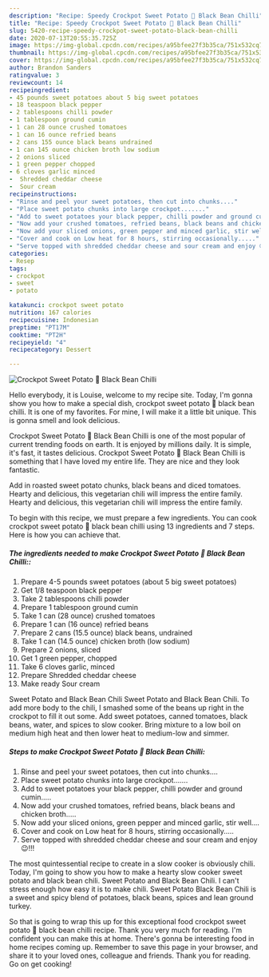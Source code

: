 ```yaml
---
description: "Recipe: Speedy Crockpot Sweet Potato 🍠 Black Bean Chilli"
title: "Recipe: Speedy Crockpot Sweet Potato 🍠 Black Bean Chilli"
slug: 5420-recipe-speedy-crockpot-sweet-potato-black-bean-chilli
date: 2020-07-13T20:55:35.725Z
image: https://img-global.cpcdn.com/recipes/a95bfee27f3b35ca/751x532cq70/crockpot-sweet-potato-🍠-black-bean-chilli-recipe-main-photo.jpg
thumbnail: https://img-global.cpcdn.com/recipes/a95bfee27f3b35ca/751x532cq70/crockpot-sweet-potato-🍠-black-bean-chilli-recipe-main-photo.jpg
cover: https://img-global.cpcdn.com/recipes/a95bfee27f3b35ca/751x532cq70/crockpot-sweet-potato-🍠-black-bean-chilli-recipe-main-photo.jpg
author: Brandon Sanders
ratingvalue: 3
reviewcount: 14
recipeingredient:
- 45 pounds sweet potatoes about 5 big sweet potatoes
- 18 teaspoon black pepper
- 2 tablespoons chilli powder
- 1 tablespoon ground cumin
- 1 can 28 ounce crushed tomatoes
- 1 can 16 ounce refried beans
- 2 cans 155 ounce black beans undrained
- 1 can 145 ounce chicken broth low sodium
- 2 onions sliced
- 1 green pepper chopped
- 6 cloves garlic minced
-  Shredded cheddar cheese
-  Sour cream
recipeinstructions:
- "Rinse and peel your sweet potatoes, then cut into chunks...."
- "Place sweet potato chunks into large crockpot......."
- "Add to sweet potatoes your black pepper, chilli powder and ground cumin....."
- "Now add your crushed tomatoes, refried beans, black beans and chicken broth....."
- "Now add your sliced onions, green pepper and minced garlic, stir well...."
- "Cover and cook on Low heat for 8 hours, stirring occasionally....."
- "Serve topped with shredded cheddar cheese and sour cream and enjoy 😉!!!"
categories:
- Resep
tags:
- crockpot
- sweet
- potato

katakunci: crockpot sweet potato
nutrition: 167 calories
recipecuisine: Indonesian
preptime: "PT17M"
cooktime: "PT2H"
recipeyield: "4"
recipecategory: Dessert

---
```



![Crockpot Sweet Potato 🍠 Black Bean Chilli](https://img-global.cpcdn.com/recipes/a95bfee27f3b35ca/751x532cq70/crockpot-sweet-potato-🍠-black-bean-chilli-recipe-main-photo.jpg)

Hello everybody, it is Louise, welcome to my recipe site. Today, I'm gonna show you how to make a special dish, crockpot sweet potato 🍠 black bean chilli. It is one of my favorites. For mine, I will make it a little bit unique. This is gonna smell and look delicious.

Crockpot Sweet Potato 🍠 Black Bean Chilli is one of the most popular of current trending foods on earth. It is enjoyed by millions daily. It is simple, it's fast, it tastes delicious. Crockpot Sweet Potato 🍠 Black Bean Chilli is something that I have loved my entire life. They are nice and they look fantastic.

Add in roasted sweet potato chunks, black beans and diced tomatoes. Hearty and delicious, this vegetarian chili will impress the entire family. Hearty and delicious, this vegetarian chili will impress the entire family.


To begin with this recipe, we must prepare a few ingredients. You can cook crockpot sweet potato 🍠 black bean chilli using 13 ingredients and 7 steps. Here is how you can achieve that.

##### The ingredients needed to make Crockpot Sweet Potato 🍠 Black Bean Chilli::

1. Prepare 4-5 pounds sweet potatoes (about 5 big sweet potatoes)
1. Get 1/8 teaspoon black pepper
1. Take 2 tablespoons chilli powder
1. Prepare 1 tablespoon ground cumin
1. Take 1 can (28 ounce) crushed tomatoes
1. Prepare 1 can (16 ounce) refried beans
1. Prepare 2 cans (15.5 ounce) black beans, undrained
1. Take 1 can (14.5 ounce) chicken broth (low sodium)
1. Prepare 2 onions, sliced
1. Get 1 green pepper, chopped
1. Take 6 cloves garlic, minced
1. Prepare  Shredded cheddar cheese
1. Make ready  Sour cream


Sweet Potato and Black Bean Chili Sweet Potato and Black Bean Chili. To add more body to the chili, I smashed some of the beans up right in the crockpot to fill it out some. Add sweet potatoes, canned tomatoes, black beans, water, and spices to slow cooker. Bring mixture to a low boil on medium high heat and then lower heat to medium-low and simmer. 

##### Steps to make Crockpot Sweet Potato 🍠 Black Bean Chilli:

1. Rinse and peel your sweet potatoes, then cut into chunks....
1. Place sweet potato chunks into large crockpot.......
1. Add to sweet potatoes your black pepper, chilli powder and ground cumin.....
1. Now add your crushed tomatoes, refried beans, black beans and chicken broth.....
1. Now add your sliced onions, green pepper and minced garlic, stir well....
1. Cover and cook on Low heat for 8 hours, stirring occasionally.....
1. Serve topped with shredded cheddar cheese and sour cream and enjoy 😉!!!


The most quintessential recipe to create in a slow cooker is obviously chili. Today, I&#39;m going to show you how to make a hearty slow cooker sweet potato and black bean chili. Sweet Potato and Black Bean Chili. I can&#39;t stress enough how easy it is to make chili. Sweet Potato Black Bean Chili is a sweet and spicy blend of potatoes, black beans, spices and lean ground turkey. 

So that is going to wrap this up for this exceptional food crockpot sweet potato 🍠 black bean chilli recipe. Thank you very much for reading. I'm confident you can make this at home. There's gonna be interesting food in home recipes coming up. Remember to save this page in your browser, and share it to your loved ones, colleague and friends. Thank you for reading. Go on get cooking!
